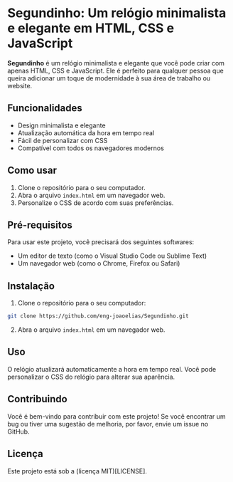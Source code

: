 # Segundinho: Um relógio minimalista e elegante em HTML, CSS e JavaScript

**Segundinho** é um relógio minimalista e elegante que você pode criar com apenas HTML, CSS e JavaScript. Ele é perfeito para qualquer pessoa que queira adicionar um toque de modernidade à sua área de trabalho ou website.

## Funcionalidades

* Design minimalista e elegante
* Atualização automática da hora em tempo real
* Fácil de personalizar com CSS
* Compatível com todos os navegadores modernos

## Como usar

1. Clone o repositório para o seu computador.
2. Abra o arquivo `index.html` em um navegador web.
3. Personalize o CSS de acordo com suas preferências.

## Pré-requisitos

Para usar este projeto, você precisará dos seguintes softwares:

* Um editor de texto (como o Visual Studio Code ou Sublime Text)
* Um navegador web (como o Chrome, Firefox ou Safari)

## Instalação

1. Clone o repositório para o seu computador:

```bash
git clone https://github.com/eng-joaoelias/Segundinho.git
```

2. Abra o arquivo `index.html` em um navegador web.

## Uso

O relógio atualizará automaticamente a hora em tempo real. Você pode personalizar o CSS do relógio para alterar sua aparência.

## Contribuindo

Você é bem-vindo para contribuir com este projeto! Se você encontrar um bug ou tiver uma sugestão de melhoria, por favor, envie um issue no GitHub.

## Licença

Este projeto está sob a (licença MIT)[LICENSE].
